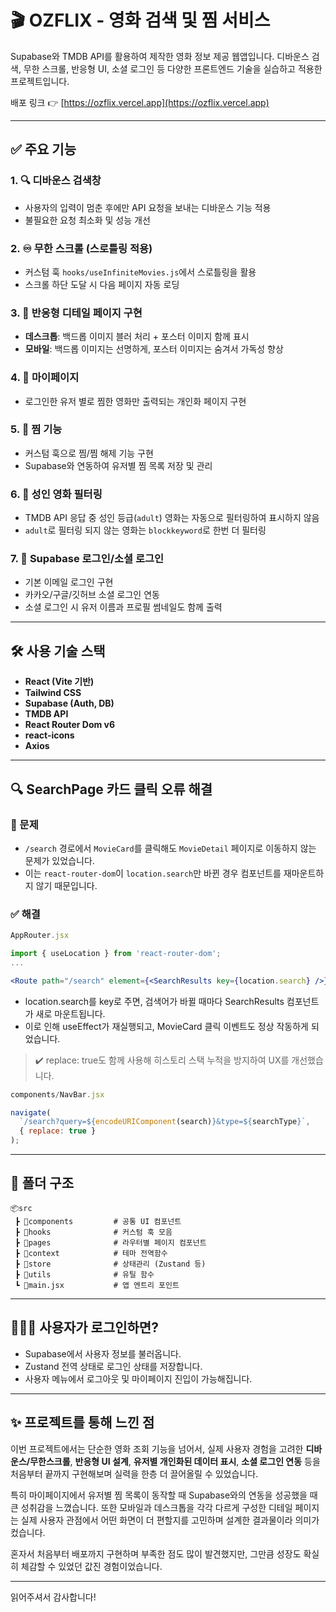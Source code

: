 # 🎬 OZFLIX - 영화 검색 및 찜 서비스

Supabase와 TMDB API를 활용하여 제작한 영화 정보 제공 웹앱입니다. 디바운스 검색, 무한 스크롤, 반응형 UI, 소셜 로그인 등 다양한 프론트엔드 기술을 실습하고 적용한 프로젝트입니다.

배포 링크 👉 [https://ozflix.vercel.app](https://ozflix.vercel.app)

---

## ✅ 주요 기능

### 1. 🔍 디바운스 검색창
- 사용자의 입력이 멈춘 후에만 API 요청을 보내는 디바운스 기능 적용
- 불필요한 요청 최소화 및 성능 개선

### 2. ♾️ 무한 스크롤 (스로틀링 적용)
- 커스텀 훅 `hooks/useInfiniteMovies.js`에서 스로틀링을 활용
- 스크롤 하단 도달 시 다음 페이지 자동 로딩

### 3. 📱 반응형 디테일 페이지 구현
- **데스크톱**: 백드롭 이미지 블러 처리 + 포스터 이미지 함께 표시
- **모바일**: 백드롭 이미지는 선명하게, 포스터 이미지는 숨겨서 가독성 향상

### 4. 👤 마이페이지
- 로그인한 유저 별로 찜한 영화만 출력되는 개인화 페이지 구현

### 5. 💖 찜 기능
- 커스텀 훅으로 찜/찜 해제 기능 구현
- Supabase와 연동하여 유저별 찜 목록 저장 및 관리

### 6. 🚫 성인 영화 필터링
- TMDB API 응답 중 성인 등급(`adult`) 영화는 자동으로 필터링하여 표시하지 않음
- `adult`로 필터링 되지 않는 영화는 `blockkeyword`로 한번 더 필터링

### 7. 🔐 Supabase 로그인/소셜 로그인
- 기본 이메일 로그인 구현
- 카카오/구글/깃허브 소셜 로그인 연동
- 소셜 로그인 시 유저 이름과 프로필 썸네일도 함께 출력

---

## 🛠 사용 기술 스택

- **React (Vite 기반)**
- **Tailwind CSS**
- **Supabase (Auth, DB)**
- **TMDB API**
- **React Router Dom v6**
- **react-icons**
- **Axios**

---

## 🔍 SearchPage 카드 클릭 오류 해결

### 📌 문제

- `/search` 경로에서 `MovieCard`를 클릭해도 `MovieDetail` 페이지로 이동하지 않는 문제가 있었습니다.
- 이는 `react-router-dom`이 `location.search`만 바뀐 경우 컴포넌트를 재마운트하지 않기 때문입니다.

### ✅ 해결

```jsx
AppRouter.jsx

import { useLocation } from 'react-router-dom';
...

<Route path="/search" element={<SearchResults key={location.search} />} />
```
- location.search를 key로 주면, 검색어가 바뀔 때마다 SearchResults 컴포넌트가 새로 마운트됩니다.
- 이로 인해 useEffect가 재실행되고, MovieCard 클릭 이벤트도 정상 작동하게 되었습니다.

> ✔️ replace: true도 함께 사용해 히스토리 스택 누적을 방지하여 UX를 개선했습니다.
```jsx
components/NavBar.jsx

navigate(
  `/search?query=${encodeURIComponent(search)}&type=${searchType}`,
  { replace: true }
);
```

---

## 📁 폴더 구조

```
📦src
 ┣ 📂components         # 공통 UI 컴포넌트
 ┣ 📂hooks              # 커스텀 훅 모음
 ┣ 📂pages              # 라우터별 페이지 컴포넌트
 ┣ 📂context            # 테마 전역함수
 ┣ 📂store              # 상태관리 (Zustand 등)
 ┣ 📂utils              # 유틸 함수
 ┗ 📜main.jsx           # 앱 엔트리 포인트
```

---

## 🙋🏻‍♀️ 사용자가 로그인하면?

- Supabase에서 사용자 정보를 불러옵니다.
- Zustand 전역 상태로 로그인 상태를 저장합니다.
- 사용자 메뉴에서 로그아웃 및 마이페이지 진입이 가능해집니다.

---

## ✨ 프로젝트를 통해 느낀 점

이번 프로젝트에서는 단순한 영화 조회 기능을 넘어서, 실제 사용자 경험을 고려한 **디바운스/무한스크롤**, **반응형 UI 설계**, **유저별 개인화된 데이터 표시**, **소셜 로그인 연동** 등을 처음부터 끝까지 구현해보며 실력을 한층 더 끌어올릴 수 있었습니다.

특히 마이페이지에서 유저별 찜 목록이 동작할 때 Supabase와의 연동을 성공했을 때 큰 성취감을 느꼈습니다. 또한 모바일과 데스크톱을 각각 다르게 구성한 디테일 페이지는 실제 사용자 관점에서 어떤 화면이 더 편할지를 고민하며 설계한 결과물이라 의미가 컸습니다.

혼자서 처음부터 배포까지 구현하며 부족한 점도 많이 발견했지만, 그만큼 성장도 확실히 체감할 수 있었던 값진 경험이었습니다.

---

읽어주셔서 감사합니다! 
